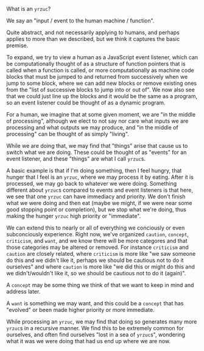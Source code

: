 What is an `yrzuc`?

We say an "input / event to the human machine / function".

Quite abstract, and not necessarily applying to humans, and perhaps applies to more than we described, but we think it captures the basic premise.

To expand, we try to view a human as a JavaScript event listener, which can be computationally thought of as a structure of function pointers that is called when a function is called, or more computationally as machine code blocks that must be jumped to and returned from successively when we jump to some block, where we can add new blocks or remove existing ones from the "list of successive blocks to jump into or out of". We now also see that we could just line up the blocks and it would be the same as a program, so an event listener could be thought of as a dynamic program.

For a human, we imagine that at some given moment, we are "in the middle of processing", although we elect to not say nor care what inputs we are processing and what outputs we may produce, and "in the middle of processing" can be thought of as simply "living".

While we are doing that, we may find that "things" arise that cause us to switch what we are doing. These could be thought of as "events" for an event listener, and these "things" are what I call `yrzuc`s.

A basic example is that if I'm doing something, then I feel hungry, that hunger that I feel is an `yrzuc`, where we may process it by eating. After it is processed, we may go back to whatever we were doing. Something different about `yrzuc`s compared to events and event listeners is that here, we see that one `yrzuc` can have immediacy and priority. We don't finish what we were doing and then eat (maybe we might, if we were near some good stopping point or completion), but we stop what we're doing, thus making the hunger `yrzuc` high priority or "immediate".

We can extend this to nearly or all of everything we conciously or even subconciously experience. Right now, we've organized `caution`, `concept`, `criticism`, and `want`, and we know there will be more categores and that those categories may be altered or removed. For instance `criticism` and `caution` are closely related, where `criticism` is more like "we saw someone do this and we didn't like it, perhaps we should be cautious not to do it ourselves" and where `caution` is more like "we did this or might do this and we didn't/wouldn't like it, so we should be cautious not to do it (again)".

A `concept` may be some thing we think of that we want to keep in mind and address later.

A `want` is something we may want, and this could be a `concept` that has "evolved" or been made higher priority or more immediate.

While processing an `yrzuc`, we may find that doing so generates many more `yrzuc`s in a recursive manner. We find this to be extremely common for ourselves, and often find ourselves "lost in a sea of `yrzuc`s", wondering what it was we were doing that had us end up where we are now.